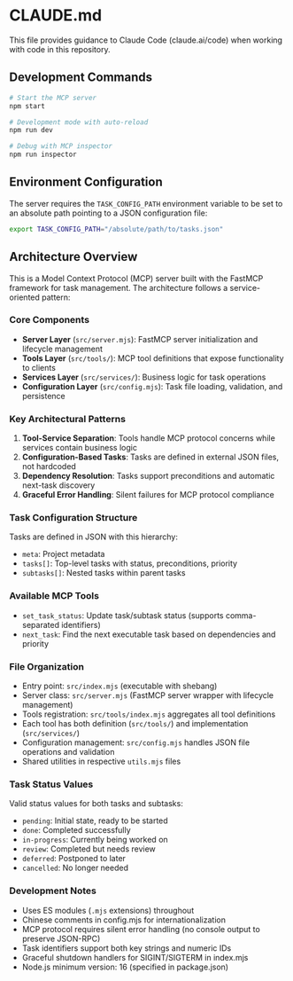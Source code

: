 # CLAUDE.md

This file provides guidance to Claude Code (claude.ai/code) when working with code in this repository.

## Development Commands

```bash
# Start the MCP server
npm start

# Development mode with auto-reload
npm run dev

# Debug with MCP inspector
npm run inspector
```

## Environment Configuration

The server requires the `TASK_CONFIG_PATH` environment variable to be set to an absolute path pointing to a JSON configuration file:

```bash
export TASK_CONFIG_PATH="/absolute/path/to/tasks.json"
```

## Architecture Overview

This is a Model Context Protocol (MCP) server built with the FastMCP framework for task management. The architecture follows a service-oriented pattern:

### Core Components

- **Server Layer** (`src/server.mjs`): FastMCP server initialization and lifecycle management
- **Tools Layer** (`src/tools/`): MCP tool definitions that expose functionality to clients
- **Services Layer** (`src/services/`): Business logic for task operations
- **Configuration Layer** (`src/config.mjs`): Task file loading, validation, and persistence

### Key Architectural Patterns

1. **Tool-Service Separation**: Tools handle MCP protocol concerns while services contain business logic
2. **Configuration-Based Tasks**: Tasks are defined in external JSON files, not hardcoded
3. **Dependency Resolution**: Tasks support preconditions and automatic next-task discovery
4. **Graceful Error Handling**: Silent failures for MCP protocol compliance

### Task Configuration Structure

Tasks are defined in JSON with this hierarchy:

- `meta`: Project metadata
- `tasks[]`: Top-level tasks with status, preconditions, priority
- `subtasks[]`: Nested tasks within parent tasks

### Available MCP Tools

- `set_task_status`: Update task/subtask status (supports comma-separated identifiers)
- `next_task`: Find the next executable task based on dependencies and priority

### File Organization

- Entry point: `src/index.mjs` (executable with shebang)
- Server class: `src/server.mjs` (FastMCP server wrapper with lifecycle management)
- Tools registration: `src/tools/index.mjs` aggregates all tool definitions
- Each tool has both definition (`src/tools/`) and implementation (`src/services/`)
- Configuration management: `src/config.mjs` handles JSON file operations and validation
- Shared utilities in respective `utils.mjs` files

### Task Status Values

Valid status values for both tasks and subtasks:

- `pending`: Initial state, ready to be started
- `done`: Completed successfully
- `in-progress`: Currently being worked on
- `review`: Completed but needs review
- `deferred`: Postponed to later
- `cancelled`: No longer needed

### Development Notes

- Uses ES modules (`.mjs` extensions) throughout
- Chinese comments in config.mjs for internationalization
- MCP protocol requires silent error handling (no console output to preserve JSON-RPC)
- Task identifiers support both key strings and numeric IDs
- Graceful shutdown handlers for SIGINT/SIGTERM in index.mjs
- Node.js minimum version: 16 (specified in package.json)
